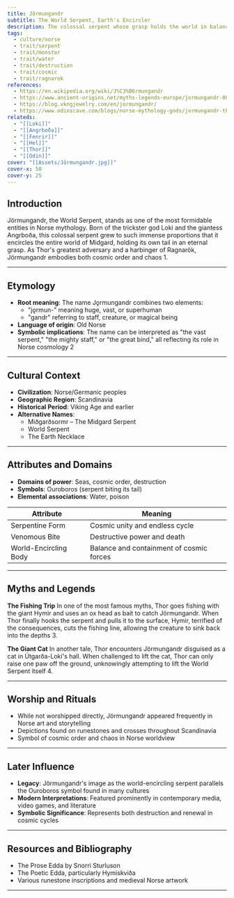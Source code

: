 ```yaml
---
title: Jörmungandr
subtitle: The World Serpent, Earth's Encircler
description: The colossal serpent whose grasp holds the world in balance, destined to be both destroyer and catalyst of cosmic renewal
tags:
  - culture/norse
  - trait/serpent
  - trait/monster
  - trait/water
  - trait/destruction
  - trait/cosmic
  - trait/ragnarok
references:
  - https://en.wikipedia.org/wiki/J%C3%B6rmungandr
  - https://www.ancient-origins.net/myths-legends-europe/jormungandr-0017235
  - https://blog.vkngjewelry.com/en/jormungandr/
  - https://www.odinscave.com/blogs/norse-mythology-gods/jormungandr-the-serpent-of-midgard
relateds:
  - "[[Loki]]"
  - "[[Angrboða]]"
  - "[[Fenrir]]"
  - "[[Hel]]"
  - "[[Thor]]"
  - "[[Odin]]"
cover: "[[Assets/Jörmungandr.jpg]]"
cover-x: 50
cover-y: 25
---
```

##  Introduction
Jörmungandr, the World Serpent, stands as one of the most formidable entities in Norse mythology. Born of the trickster god Loki and the giantess Angrboða, this colossal serpent grew to such immense proportions that it encircles the entire world of Midgard, holding its own tail in an eternal grasp. As Thor's greatest adversary and a harbinger of Ragnarök, Jörmungandr embodies both cosmic order and chaos <mcreference link="https://www.ancient-origins.net/myths-legends-europe/jormungandr-0017235" index="1">1</mcreference>.

---

## Etymology

- **Root meaning**: The name Jǫrmungandr combines two elements:
  - "jǫrmun-" meaning huge, vast, or superhuman
  - "gandr" referring to staff, creature, or magical being
- **Language of origin**: Old Norse
- **Symbolic implications**: The name can be interpreted as "the vast serpent," "the mighty staff," or "the great bind," all reflecting its role in Norse cosmology <mcreference link="https://en.wikipedia.org/wiki/J%C3%B6rmungandr" index="2">2</mcreference>

---

##  Cultural Context

- **Civilization**: Norse/Germanic peoples
- **Geographic Region**: Scandinavia
- **Historical Period**: Viking Age and earlier
- **Alternative Names**:
  - Miðgarðsormr – The Midgard Serpent
  - World Serpent
  - The Earth Necklace

---

## Attributes and Domains

- **Domains of power**: Seas, cosmic order, destruction
- **Symbols**: Ouroboros (serpent biting its tail)
- **Elemental associations**: Water, poison

| Attribute | Meaning |
|-----------|----------|
| Serpentine Form | Cosmic unity and endless cycle |
| Venomous Bite | Destructive power and death |
| World-Encircling Body | Balance and containment of cosmic forces |

---

## Myths and Legends

**The Fishing Trip**
In one of the most famous myths, Thor goes fishing with the giant Hymir and uses an ox head as bait to catch Jörmungandr. When Thor finally hooks the serpent and pulls it to the surface, Hymir, terrified of the consequences, cuts the fishing line, allowing the creature to sink back into the depths <mcreference link="https://blog.vkngjewelry.com/en/jormungandr/" index="3">3</mcreference>.

**The Giant Cat**
In another tale, Thor encounters Jörmungandr disguised as a cat in Útgarða-Loki's hall. When challenged to lift the cat, Thor can only raise one paw off the ground, unknowingly attempting to lift the World Serpent itself <mcreference link="https://www.odinscave.com/blogs/norse-mythology-gods/jormungandr-the-serpent-of-midgard" index="4">4</mcreference>.

---

## Worship and Rituals

- While not worshipped directly, Jörmungandr appeared frequently in Norse art and storytelling
- Depictions found on runestones and crosses throughout Scandinavia
- Symbol of cosmic order and chaos in Norse worldview

---

## Later Influence

- **Legacy**: Jörmungandr's image as the world-encircling serpent parallels the Ouroboros symbol found in many cultures
- **Modern Interpretations**: Featured prominently in contemporary media, video games, and literature
- **Symbolic Significance**: Represents both destruction and renewal in cosmic cycles

---

## Resources and Bibliography

- The Prose Edda by Snorri Sturluson
- The Poetic Edda, particularly Hymiskviða
- Various runestone inscriptions and medieval Norse artwork

---